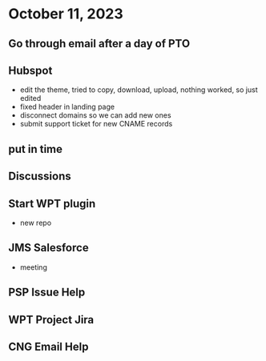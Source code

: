 # October 11, 2023

## Go through email after a day of PTO

## Hubspot
- edit the theme, tried to copy, download, upload, nothing worked, so just edited
- fixed header in landing page
- disconnect domains so we can add new ones
- submit support ticket for new CNAME records

## put in time

## Discussions

## Start WPT plugin
- new repo

## JMS Salesforce
- meeting

## PSP Issue Help

## WPT Project Jira

## CNG Email Help
